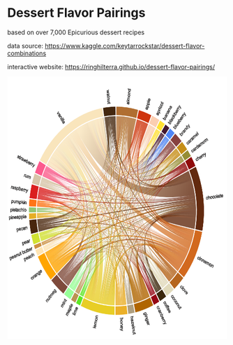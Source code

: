 # Dessert Flavor Pairings

based on over 7,000 Epicurious dessert recipes

data source: https://www.kaggle.com/keytarrockstar/dessert-flavor-combinations

interactive website: https://ringhilterra.github.io/dessert-flavor-pairings/

<img src="dessert_snap.png" width="600" height="600">


